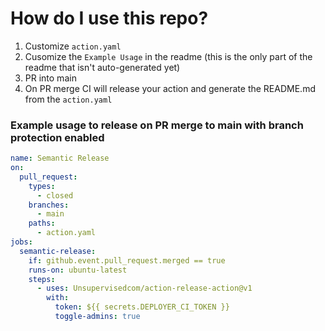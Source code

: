 <!-- start title -->
<!-- end title -->
<!-- start description -->
<!-- end description -->
<!-- start contents -->
<!-- end contents -->
<!-- start usage -->
# How do I use this repo?

1. Customize `action.yaml`
2. Cusomize the `Example Usage` in the readme (this is the only part of the readme that isn't auto-generated yet)
3. PR into main
4. On PR merge CI will release your action and generate the README.md from the `action.yaml`
<!-- end usage -->
<!-- start inputs -->
<!-- end inputs -->
<!-- start outputs -->
<!-- end outputs -->
<!-- start examples -->
### Example usage to release on PR merge to main with branch protection enabled

```yaml
name: Semantic Release
on:
  pull_request:
    types:
      - closed
    branches:
      - main
    paths:
      - action.yaml
jobs:
  semantic-release:
    if: github.event.pull_request.merged == true
    runs-on: ubuntu-latest
    steps:
      - uses: Unsupervisedcom/action-release-action@v1
        with:
          token: ${{ secrets.DEPLOYER_CI_TOKEN }}
          toggle-admins: true
```
<!-- end examples -->
<!-- start [.github/ghdocs/examples/] -->
<!-- end [.github/ghdocs/examples/] -->
